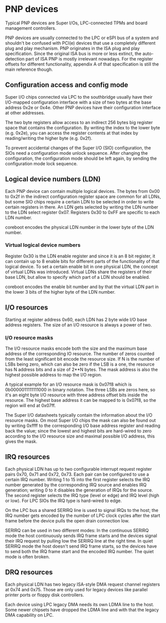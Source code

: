 # PNP devices

Typical PNP devices are Super I/Os, LPC-connected TPMs and board
management controllers.

PNP devices are usually connected to the LPC or eSPI bus of a system
and shouldn't be confused with PCI(e) devices that use a completely
different plug and play mechanism. PNP originates in the ISA plug and
play specification. Since the original ISA bus is more or less extinct,
the auto-detection part of ISA PNP is mostly irrelevant nowadays. For
the register offsets for different functionality, appendix A of that
specification is still the main reference though.

## Configuration access and config mode

Super I/O chips connected via LPC to the southbridge usually have their
I/O-mapped configuration interface with a size of two bytes at the base
address 0x2e or 0x4e. Other PNP devices have their configuration
interface at other addresses.

The two byte registers allow access to an indirect 256 bytes big
register space that contains the configuration. By writing the index
to the lower byte (e.g. 0x2e), you can access the register contents at
that index by reading/writing the higher byte (e.g. 0x2f).

To prevent accidental changes of the Super I/O (SIO) configuration,
the SIOs need a configuration mode unlock sequence. After changing the
configuration, the configuration mode should be left again, by sending
the configuration mode lock sequence.

## Logical device numbers (LDN)

Each PNP device can contain multiple logical devices. The bytes from
0x00 to 0x2f in the indirect configuration register space are common
for all LDNs, but some SIO chips require a certain LDN to be selected
in order to write certain registers in there. An LDN gets selected by
writing the LDN number to the LDN select register 0x07. Registers 0x30
to 0xFF are specific to each LDN number.

coreboot encodes the physical LDN number in the lower byte of the LDN
number.

### Virtual logical device numbers

Register 0x30 is the LDN enable register and since it is an 8 bit
register, it can contain up to 8 enable bits for different parts of
the functionality of that logical device. To set a certain enable bit
in one physical LDN, the concept of virtual LDNs was introduced.
Virtual LDNs share the registers of their base LDN, but allow to
specify which part of a LDN should be enabled.

coreboot encodes the enable bit number and by that the virtual LDN
part in the lower 3 bits of the higher byte of the LDN number.

## I/O resources

Starting at register address 0x60, each LDN has 2 byte wide I/O base
address registers. The size of an I/O resource is always a power of
two.

### I/O resource masks

The I/O resource masks encode both the size and the maximum base
address of the corresponding IO resource. The number of zeros counted
from the least significant bit encode the resource size. If N is the
number of LSBs being zero, which can also be zero if the LSB is a one,
the resource has N address bits and a size of 2\*\*N bytes. The mask
address is also the highest possible address to map the I/O region.

A typical example for an I/O resource mask is 0x07f8 which is
0b0000011111111000 in binary notation. The three LSBs are zeros here,
so it's an eight byte I/O resource with three address offset bits
inside the resource. The highest base address it can be mapped to is
0x07f8, so the region will end at 0x07ff.

The Super I/O datasheets typically contain the information about the
I/O resource masks. On most Super I/O chips the mask can also be found
out by writing 0xffff to the corresponding I/O base address register
and reading back the value; since the lowest and highest bits are
hard-wired to zero according to the I/O resource size and maximal
possible I/O address, this gives the mask.

## IRQ resources

Each physical LDN has up to two configurable interrupt request
register pairs 0x70, 0x71 and 0x72, 0x73. Each pair can be configured
to use a certain IRQ number. Writing 1 to 15 into the first register
selects the IRQ number generated by the corresponding IRQ source and
enables IRQ generation; writing 0 to it disables the generation of
IRQs for the source. The second register selects the IRQ type (level
or edge) and IRQ level (high or low). For LPC SIOs the IRQ type is
hard-wired to edge.

On the LPC bus a shared SERIRQ line is used to signal IRQs to the
host; the IRQ number gets encoded by the number of LPC clock cycles
after the start frame before the device pulls the open drain
connection low.

SERIRQ can be used in two different modes: In the continuous SERIRQ
mode the host continuously sends IRQ frame starts and the devices
signal their IRQ request by pulling low the SERIRQ line at the right
time. In quiet SERIRQ mode the host doesn't send IRQ frame starts, so
the devices have to send both the IRQ frame start and the encoded IRQ
number. The quiet mode is often broken.

## DRQ resources

Each physical LDN has two legacy ISA-style DMA request channel
registers at 0x74 and 0x75. Those are only used for legacy devices
like parallel printer ports or floppy disk controllers.

Each device using LPC legacy DMA needs its own LDMA line to the host.
Some newer chipsets have dropped the LDMA line and with that the
legacy DMA capability on LPC.
